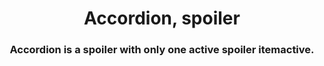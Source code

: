 <h1 align="center">Accordion, spoiler</h1>
<h3 align="center">Accordion is a spoiler with only one active spoiler itemactive.</h3>